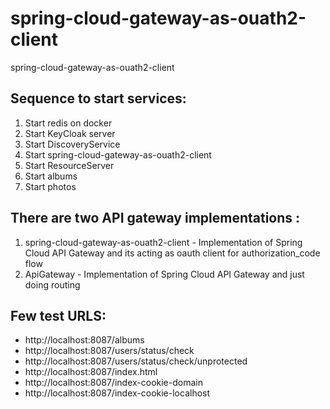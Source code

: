 # spring-cloud-gateway-as-ouath2-client
spring-cloud-gateway-as-ouath2-client

Sequence to start services:
---------------------------
1. Start redis on docker
2. Start KeyCloak server
3. Start DiscoveryService
4. Start spring-cloud-gateway-as-ouath2-client
5. Start ResourceServer
6. Start albums
7. Start photos

There are two API gateway implementations :
---------------------------
1. spring-cloud-gateway-as-ouath2-client - Implementation of Spring Cloud API Gateway and its acting as oauth client for authorization_code flow
2. ApiGateway - Implementation of Spring Cloud API Gateway and just doing routing 

Few test URLS:
----------------
 - http://localhost:8087/albums
 - http://localhost:8087/users/status/check
 - http://localhost:8087/users/status/check/unprotected
 - http://localhost:8087/index.html
 - http://localhost:8087/index-cookie-domain
 - http://localhost:8087/index-cookie-localhost
